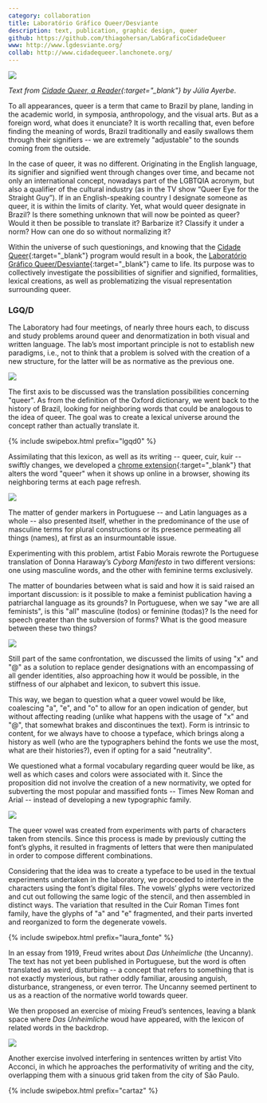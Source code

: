 ```yaml
---
category: collaboration
title: Laboratório Gráfico Queer/Desviante
description: text, publication, graphic design, queer
github: https://github.com/thiagohersan/LabGraficoCidadeQueer
www: http://www.lgdesviante.org/
collab: http://www.cidadequeer.lanchonete.org/
---
```

![](/assets/projects/lgqd/lgqd00.jpg)

*Text from [Cidade Queer, a Reader](http://www.edicoesaurora.com/cidade-queer-uma-leitora/){:target="_blank"} by Júlia Ayerbe*.


To all appearances, queer is a term that came to Brazil by plane, landing in the academic world, in symposia, anthropology, and the visual arts. But as a foreign word, what does it enunciate? It is worth recalling that, even before finding the meaning of words, Brazil traditionally and easily swallows them through their signifiers -- we are extremely "adjustable" to the sounds coming from the outside.

In the case of queer, it was no different. Originating in the English language, its signifier and signified went through changes over time, and became not only an international concept, nowadays part of the LGBTQIA acronym, but also a qualifier of the cultural industry (as in the TV show “Queer Eye for the Straight Guy”). If in an English-speaking country I designate someone as queer, it is within the limits of clarity. Yet, what would queer designate in Brazil? Is there something unknown that will now be pointed as queer? Would it then be possible to translate it? Barbarize it? Classify it under a norm? How can one do so without normalizing it?

Within the universe of such questionings, and knowing that the [Cidade Queer](http://www.cidadequeer.lanchonete.org/){:target="_blank"} program would result in a book, the [Laboratório Gráfico Queer/Desviante](http://www.lgdesviante.org/){:target="_blank"} came to life. Its purpose was to collectively investigate the possibilities of signifier and signified, formalities, lexical creations, as well as problematizing the visual representation surrounding queer.

### LGQ/D
The Laboratory had four meetings, of nearly three hours each, to discuss and study problems around queer and denormatization in both visual and written language. The lab’s most important principle is not to establish new paradigms, i.e., not to think that a problem is solved with the creation
of a new structure, for the latter will be as normative as the previous one.

![](/assets/projects/lgqd/queer_intro.jpg)

The first axis to be discussed was the translation possibilities concerning "queer". As from the definition of the Oxford dictionary, we went back to the history of Brazil, looking for neighboring words that could be analogous to the idea of queer. The goal was to create a lexical universe around the concept rather than actually translate it.

{% include swipebox.html prefix="lgqd0" %}

Assimilating that this lexicon, as well as its writing -- queer, cuir, kuir -- swiftly changes, we developed a [chrome extension](https://chrome.google.com/webstore/detail/laborat%C3%B3rio-gr%C3%A1fico-cidad/dfajjdldolemeglihppihihacdhhcmgj){:target="_blank"} that alters the word "queer" when it shows up online in a browser, showing its neighboring terms at each page refresh.

![](/assets/projects/lgqd/queer_chrome.jpg)

The matter of gender markers in Portuguese -- and Latin languages as a whole -- also presented itself, whether in the predominance of the use of masculine terms for plural constructions or its presence permeating all things (names), at first as an insurmountable issue.

Experimenting with this problem, artist Fabio Morais rewrote the Portuguese translation of Donna Haraway’s *Cyborg Manifesto* in two different versions: one using masculine words, and the other with feminine terms exclusively.

The matter of boundaries between what is said and how it is said raised an important discussion: is it possible to make a feminist publication having a patriarchal language as its grounds? In Portuguese, when we say "we are all feminists", is this "all" masculine (todos) or feminine (todas)? Is the need for speech greater than the subversion of forms? What is the good measure between these two things?

![](/assets/projects/lgqd/fabiomorais__ciborgue.jpg)

Still part of the same confrontation, we discussed the limits of using "x" and "@" as a solution to replace gender designations with an encompassing of all gender identities, also approaching how it would be possible, in the stiffness of our alphabet and lexicon, to subvert this issue.

This way, we began to question what a queer vowel would be like, coalescing "a", "e", and "o" to allow for an open indication of gender, but without affecting reading (unlike what happens with the usage of "x" and "@", that somewhat brakes and discontinues the text). Form is intrinsic to content, for we always have to choose a typeface, which brings along a history as well (who are the typographers behind the fonts we use the most, what are their histories?), even if opting for a said "neutrality".

We questioned what a formal vocabulary regarding queer would be like, as well as which cases and colors were associated with it. Since the proposition did not involve the creation of a new normativity, we opted for subverting the most popular and massified fonts -- Times New Roman and Arial -- instead of developing a new typographic family.

![](/assets/projects/lgqd/laura_fonte00.jpg)

The queer vowel was created from experiments with parts of characters taken from stencils. Since this process is made by previously cutting the font’s glyphs, it resulted in fragments of letters that were then manipulated in order to compose different combinations.

Considering that the idea was to create a typeface to be used in the textual experiments undertaken in the laboratory, we proceeded to interfere in the characters using the font’s digital files. The vowels’ glyphs were vectorized and cut out following the same logic of the stencil, and then assembled in distinct ways. The variation that resulted in the Cuir Roman Times font family, have the glyphs of "a" and "e" fragmented, and their parts inverted and reorganized to form the degenerate vowels.

{% include swipebox.html prefix="laura_fonte" %}

In an essay from 1919, Freud writes about *Das Unheimliche* (the Uncanny). The text has not yet been published in Portuguese, but the word is often translated as weird, disturbing -- a concept that refers to something that is not exactly mysterious, but rather oddly familiar, arousing anguish, disturbance, strangeness, or even terror. The Uncanny seemed pertinent to us as a reaction of the normative world towards queer.

We then proposed an exercise of mixing Freud’s sentences, leaving a blank space where *Das Unheimliche* woud have appeared, with the lexicon of related words in the backdrop.

![](/assets/projects/lgqd/freud.gif)

Another exercise involved interfering in sentences written by artist Vito Acconci, in which he approaches the performativity of writing and the city, overlapping them with a sinuous grid taken from the city of São Paulo.

{% include swipebox.html prefix="cartaz" %}
